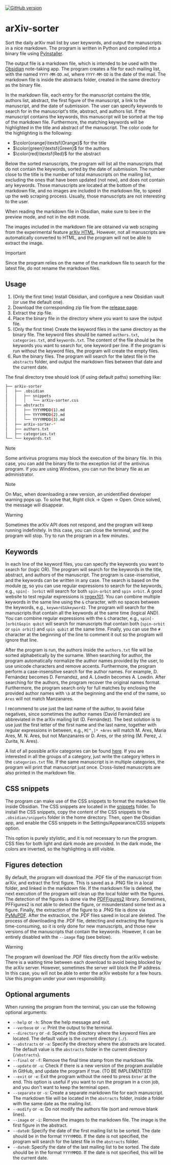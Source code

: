 [![GitHub version](https://badge.fury.io/gh/Davtax%2FarXiv-sorter.svg)](https://github.com/Davtax/arXiv-sorter/releases/latest)

# arXiv-sorter

Sort the daily arXiv mail list by user keywords, and output the manuscripts in a nice markdown.
The program is written in Python and compiled into a binary file using [PyInstaller](https://www.pyinstaller.org/).

The output file is a markdown file, which is intended to be used with the [Obsidian](https://obsidian.md/) note-taking
app.
The program creates a file for each mailing list, with the named `YYYY-MM-DD.md`, where `YYYY-MM-DD` is the date of the
mail.
The markdown file is inside the abstracts folder, created in the same directory as the binary file.

In the markdown file, each entry for the manuscript contains the title, authors list, abstract, the first figure of the
manuscript, a link to the manuscript, and the date of submission.
The user can specify keywords to search for in the manuscript's title, abstract, and authors list.
If the manuscript contains the keywords, this manuscript will be sorted at the top of the markdown file.
Furthermore, the matching keywords will be highlighted in the title and abstract of the manuscript.
The color code for the highlighting is the following:

- $\color{orange}\textsf{Orange}$ for the title
- $\color{green}\textsf{Green}$ for the authors
- $\color{red}\textsf{Red}$ for the abstract

Below the sorted manuscripts, the program will list all the manuscripts that do not contain the keywords, sorted by the
date of submission.
The number close to the title is the number of total manuscripts on the mailing list, excluding the ones that have been
updated (not new), and does not contain any keywords.
Those manuscripts are located at the bottom of the markdown file, and no images are included in the markdown file, to
speed up the web scraping process.
Usually, those manuscripts are not interesting to the user.

When reading the markdown file in Obsidian, make sure to bee in the preview mode, and not in the edit mode.

The images included in the markdown file are obtained via web scraping from the experimental
feature [arXiv HTML](https://info.arxiv.org/about/accessible_HTML.html).
However, not all manuscripts are automatically converted to HTML, and the program will not be able to extract the
image.

> [!IMPORTANT]  
> Since the program relies on the name of the markdown file to search for the latest file, do not rename the markdown
> files.

## Usage

1. (Only the first time) Install Obsidian, and configure a new Obsidian vault (or use the default one).
2. Download the corresponding zip file from the [release page](https://github.com/Davtax/arXiv-sorter/releases).
3. Extract the zip file.
4. Place the binary file in the directory where you want to save the output file.
5. (Only the first time) Create the keyword files in the same directory as the binary file.
   The keyword files should be named `authors.txt`, `categories.txt`, and `keywords.txt`.
   The content of the file should be the keywords you want to search for, one keyword per line.
   If the program is run without the keyword files, the program will create the empty files.
6. Run the binary files.
   The program will search for the latest file in the `abstracts` folder, and output the markdown files between that
   date and the current date.

The final directory tree should look (if using default paths) something like:

```bash
├── arXiv-sorter
│   ├── .obsidian
│   │   ├── snippets
│   │   │   └── arXiv-sorter.css  
│   ├── abstracts
│   │   ├── YYYYMMDD(1).md
│   │   ├── YYYYMMDD(2).md
│   │   └── YYYYMMDD(3).md
│   ├── arXiv-sorter-*
│   ├── authors.txt
│   ├── categories.txt
└── └── keywords.txt

```

> [!NOTE]  
> Some antivirus programs may block the execution of the binary file.
> In this case, you can add the binary file to the exception list of the antivirus program.
> If you are using Windows, you can run the binary file as an administrator.

> [!NOTE]  
> On Mac, when downloading a new version, an unidentified developer warning pops up.
> To solve that, Right click -> Open -> Open.
> Once solved, the message will disappear.

> [!WARNING]  
> Sometimes the arXiv API does not respond, and the program will keep running indefinitely.
> In this case, you can close the terminal, and the program will stop.
> Try to run the program in a few minutes.

## Keywords

In each line of the keyword files, you can specify the keywords you want to search for (logic OR).
The program will search for the keywords in the title, abstract, and authors of the manuscript.
The program is case-insensitive, and the keywords can be written in any case.
The search is based on the module [re](https://docs.python.org/3/library/re.html), so you can use regular expressions to
search for the keywords, e.g., `spin[- ]orbit` will search for both `spin-orbit` and `spin orbit`.
A good website to test regular expressions is [regex101](https://regex101.com/).
You can combine multiple keywords in the same line using the `&` character, with no spaces between the keywords, e.g.,
`keyword1&keyword2`.
The program will search for the manuscripts that contain all the keywords at the same time (logical AND).
You can combine regular expressions with the `&` character, e.g., `spin[- ]orbit&spin qubit` will search for manuscripts
that contain both (`spin-orbit` or `spin orbit`) and `spin qubit` at the same time.
Finally, you can use the `#` character at the beginning of the line to comment it out so the program will ignore that
line.

After the program is run, the authors inside the `authors.txt` file will be sorted alphabetically by the surname.
When searching for author, the program automatically normalize the author names provided by the user, to use unicode
characters and remove accents.
Furthermore, the program perform a case-insensitive search for the author names.
For example, D. Fernández becomes D. Fernandez, and A. Löwdin becomes A. Lowdin.
After searching for the authors, the program recover the original names format.
Furthermore, the program search only for full matches by enclosing the provided author names with `\b` at the beginning
and the end of the name, so `Ares` will not match Manzanares.

I recommend to use just the last name of the author, to avoid false negatives, since sometimes the author names (David
Fernández) are abbreviated in the arXiv mailing list (D. Fernández).
The best solution is to use just the first letter of the first name and the last name, together with regular expressions
in between, e.g., `M[^,]* +Ares` will match M. Ares, Maria Ares, M. N. Ares, but not Manzanares or D. Ares, or the string
(M. Perez, J. Zurita, N. Ares).

A list of all possible arXiv categories can be found [here](https://arxiv.org/category_taxonomy).
If you are interested in all the groups of a category, just write the category letters in the `categories.txt` file.
If the same manuscript is in multiple categories, the program will print that manuscript just once.
Cross-listed manuscripts are also printed in the markdown file.

## CSS snippets

The program can make use of the CSS snippets to format the markdown file inside Obsidian.
The CSS snippets are located in the [snippets](https://github.com/Davtax/arXiv-sorter/tree/main/snippets) folder.
To install the CSS snippets, copy the content of the CSS snippets to the `.obsidian/snippets` folder in the home
directory.
Then, open the Obsidian app, and enable the CSS snippets in the Settings/Appearance/CSS snippets option.

This option is purely stylistic, and it is not necessary to run the program.
CSS files for both light and dark mode are provided.
In the dark mode, the colors are inverted, so the highlighting is still visible.

## Figures detection
By default, the program will download the .PDF file of the manuscript from arXiv, and extract the first figure.
This is saved as a .PNG file in a local folder, and linked in the markdown file.
If the markdown file is deleted, the next execution of the program will clean up the local folder with the figures.
The detection of the figures is done via the [PDFFigures2](https://github.com/allenai/pdffigures2) library.
Sometimes, PFFigures2 is not able to detect the figure, or misunderstand some text as a figure.
Finally, the extraction of the figure to a .PNG file is done via [PyMuPDF](https://github.com/pymupdf/PyMuPDF).
After the extraction, the .PDF files saved in local are deleted.
The process of downloading the .PDF file, detecting and extracting the figure is time-consuming,
so it is only done for new manuscripts, and those new versions of the manuscripts that contain the keywords.
However, it can be entirely disabled with the `--image` flag (see below).

> [!WARNING]  
> The program will download the .PDF files directly from the arXiv website.
> There is a waiting time between each download to avoid being blocked by the arXiv server.
> However, sometimes the server will block the IP address.
> In this case, you will not be able to enter the arXiv website for a few hours.
> Use this program under your own responsibility.

## Optional arguments

When running the program from the terminal, you can use the following optional arguments:

- `--help` or `-h`: Show the help message and exit.
- `--verbose` or `-v`: Print the output to the terminal.
- `--directory` or `-d`: Specify the directory where the keyword files are located.
  The default value is the current directory (`./`).
- `--abstracts` or `-a`: Specify the directory where the abstracts are located.
  The default value is the `abstracts` folder in the current directory (`/abstracts`).
- `--final` or `-f`: Remove the final time stamp from the markdown file.
- `--update` or `-u`: Check if there is a new version of the program available in GitHub, and update the program if
  true.
  (TO BE IMPLEMENTED)
- `--exit` or `-e`: Exit the program without the need to press `Enter` at the end.
  This option is useful if you want to run the program in a cron job, and you don't want to keep the terminal open.
- `--separate` or `-s`: Create a separate markdown file for each manuscript.
  The markdown file will be located in the `abstracts` folder, inside a folder with the same date as the mailing list.
- `--modify` or `-m`: Do not modify the authors file (sort and remove blank lines).
- `--image` or `-i`: Remove the images to the markdown file.
  The image is the first figure in the abstract.
- `--date0`: Specify the date of the first mailing list to be sorted.
  The date should be in the format `YYYYMMDD`.
  If the date is not specified, the program will search for the latest file in the `abstracts` folder.
- `--date0`: Specify the date of the last mailing list to be sorted.
  The date should be in the format `YYYYMMDD`.
  If the date is not specified, this will be the current date.
